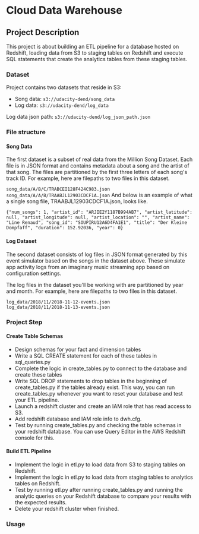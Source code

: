 # Cloud Data Warehouse

## Project Description

This project is about building an ETL pipeline for a database hosted on Redshift, loading data from S3 to staging tables on Redshift and execute SQL statements that create the analytics tables from these staging tables.

### Dataset

Project contains two datasets that reside in S3:

- Song data: `s3://udacity-dend/song_data`  
- Log data: `s3://udacity-dend/log_data`

Log data json path: `s3://udacity-dend/log_json_path.json`

### File structure

#### Song Data
The first dataset is a subset of real data from the Million Song Dataset. Each file is in JSON format and contains metadata about a song and the artist of that song. The files are partitioned by the first three letters of each song's track ID. For example, here are filepaths to two files in this dataset.

`song_data/A/B/C/TRABCEI128F424C983.json`  
`song_data/A/A/B/TRAABJL12903CDCF1A.json`
And below is an example of what a single song file, TRAABJL12903CDCF1A.json, looks like.

```{"num_songs": 1, "artist_id": "ARJIE2Y1187B994AB7", "artist_latitude": null, "artist_longitude": null, "artist_location": "", "artist_name": "Line Renaud", "song_id": "SOUPIRU12A6D4FA1E1", "title": "Der Kleine Dompfaff", "duration": 152.92036, "year": 0}```

#### Log Dataset
The second dataset consists of log files in JSON format generated by this event simulator based on the songs in the dataset above. These simulate app activity logs from an imaginary music streaming app based on configuration settings.

The log files in the dataset you'll be working with are partitioned by year and month. For example, here are filepaths to two files in this dataset.

`log_data/2018/11/2018-11-12-events.json`  
`log_data/2018/11/2018-11-13-events.json`

### Project Step

#### Create Table Schemas
- Design schemas for your fact and dimension tables  
- Write a SQL CREATE statement for each of these tables in sql_queries.py  
- Complete the logic in create_tables.py to connect to the database and create these tables  
- Write SQL DROP statements to drop tables in the beginning of create_tables.py if the tables already exist. This way, you can run create_tables.py whenever you want to reset your database and test your ETL pipeline.  
- Launch a redshift cluster and create an IAM role that has read access to S3.  
- Add redshift database and IAM role info to dwh.cfg.  
- Test by running create_tables.py and checking the table schemas in your redshift database. You can use Query Editor in the AWS Redshift console for this.  

#### Build ETL Pipeline
- Implement the logic in etl.py to load data from S3 to staging tables on Redshift.  
- Implement the logic in etl.py to load data from staging tables to analytics tables on Redshift.  
- Test by running etl.py after running create_tables.py and running the analytic queries on your Redshift database to compare your results with the expected results.  
- Delete your redshift cluster when finished.


### Usage
